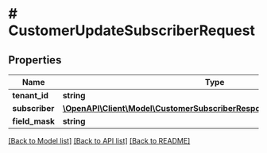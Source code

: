 # # CustomerUpdateSubscriberRequest


## Properties 


Name | Type | Description | Notes
------------ | ------------- | ------------- | -------------
**tenant_id**| **string** |   | [optional]
**subscriber**| [**\OpenAPI\Client\Model\CustomerSubscriberResponseWithNewsletterRequest**](CustomerSubscriberResponseWithNewsletterRequest.md) |   | [optional]
**field_mask**| **string** |   | [optional]


[[Back to Model list]](../../README.md#models) [[Back to API list]](../../README.md#endpoints) [[Back to README]](../../README.md)

